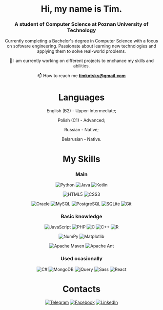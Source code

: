 
<h1 align="center">Hi, my name is Tim.</h1>
<h3 align="center">A student of Computer Science at Poznan University of Technology</h3>

<div align = center>
Currently completing a Bachelor's degree
in Computer Science with a focus on software engineering. Passionate
about learning new technologies and applying them to solve real-world
problems.

🌱 I am currently working on different projects to enchance my skills and abilities.

📫 How to reach me **timkotsky@gmail.com**

# Languages

English (B2) - Upper-Intermediate;

Polish (C1) - Advanced;

Russian - Native;

Belarusian - Native.

# My Skills

### Main 
![Python](https://img.shields.io/badge/python-%233776AB.svg?style=for-the-badge&logo=python&logoColor=white)
![Java](https://img.shields.io/badge/java-%23ED8B00.svg?style=for-the-badge&logo=openjdk&logoColor=white)
![Kotlin](https://img.shields.io/badge/kotlin-%230095D5.svg?style=for-the-badge&logo=kotlin&logoColor=white)

![HTML5](https://img.shields.io/badge/html5-%23E34F26.svg?style=for-the-badge&logo=html5&logoColor=white)
![CSS3](https://img.shields.io/badge/css3-%231572B6.svg?style=for-the-badge&logo=css3&logoColor=white)

![Oracle](https://img.shields.io/badge/oracle-%23F80000.svg?style=for-the-badge&logo=oracle&logoColor=white)
![MySQL](https://img.shields.io/badge/mysql-%2300f.svg?style=for-the-badge&logo=mysql&logoColor=white)
![PostgreSQL](https://img.shields.io/badge/postgresql-%23316192.svg?style=for-the-badge&logo=postgresql&logoColor=white)
![SQLite](https://img.shields.io/badge/sqlite-%2307405e.svg?style=for-the-badge&logo=sqlite&logoColor=white)
![Git](https://img.shields.io/badge/git-%23F05032.svg?style=for-the-badge&logo=git&logoColor=white)

### Basic knowledge
![JavaScript](https://img.shields.io/badge/javascript-%23F7DF1E.svg?style=for-the-badge&logo=javascript&logoColor=black)
![PHP](https://img.shields.io/badge/php-%23777BB4.svg?style=for-the-badge&logo=php&logoColor=white)
![C](https://img.shields.io/badge/c-%2300599C.svg?style=for-the-badge&logo=c&logoColor=white)
![C++](https://img.shields.io/badge/C%2B%2B-%2300599C.svg?style=for-the-badge&logo=c%2B%2B&logoColor=white)
![R](https://img.shields.io/badge/R-%23276DC3.svg?style=for-the-badge&logo=r&logoColor=white)

![NumPy](https://img.shields.io/badge/NumPy-%23013243.svg?style=for-the-badge&logo=numpy&logoColor=white)
![Matplotlib](https://img.shields.io/badge/Matplotlib-%23006FBE.svg?style=for-the-badge&logo=matplotlib&logoColor=white)

![Apache Maven](https://img.shields.io/badge/Maven-%23C71A36.svg?style=for-the-badge&logo=apachemaven&logoColor=white)
![Apache Ant](https://img.shields.io/badge/Ant-%23A9152D.svg?style=for-the-badge&logo=apache&logoColor=white)

### Used ocasionally
![C#](https://img.shields.io/badge/C%23-%23239120.svg?style=for-the-badge&logo=c-sharp&logoColor=white)
![MongoDB](https://img.shields.io/badge/mongodb-%2347A248.svg?style=for-the-badge&logo=mongodb&logoColor=white)
![jQuery](https://img.shields.io/badge/jQuery-%230769AD.svg?style=for-the-badge&logo=jquery&logoColor=white)
![Sass](https://img.shields.io/badge/Sass-%23CC6699.svg?style=for-the-badge&logo=sass&logoColor=white)
![React](https://img.shields.io/badge/React-%2361DAFB.svg?style=for-the-badge&logo=react&logoColor=black)


<!--
### Currently exploring
![Docker](https://img.shields.io/badge/Docker-%230db7ed.svg?style=for-the-badge&logo=docker&logoColor=white)
[![AWS](https://img.shields.io/badge/AWS-%23232F3E.svg?style=for-the-badge&logo=amazonaws&logoColor=white)](https://aws.amazon.com/)
![Django](https://img.shields.io/badge/Django-%23092E20.svg?style=for-the-badge&logo=django&logoColor=white)
-->

# Contacts
[![Telegram](https://img.shields.io/badge/Telegram-2CA5E0?style=for-the-badge&logo=telegram&logoColor=white)](https://t.me/tiimoww)
[![Facebook](https://img.shields.io/badge/Facebook-%231877F2.svg?style=for-the-badge&logo=Facebook&logoColor=white)](https://www.facebook.com/profile.php?id=100086894315777)
[![LinkedIn](https://img.shields.io/badge/LinkedIn-0077B5?style=for-the-badge&logo=linkedin&logoColor=white)](https://www.linkedin.com/in/tim-kotsky-b800b0335/)

</div>
